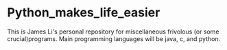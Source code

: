 # Python_makes_life_easier

This is James Li's personal repository for miscellaneous frivolous (or some crucial)programs. Main programming languages will be java, c, and python.
